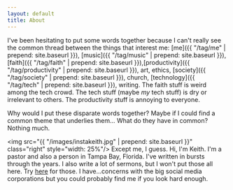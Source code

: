 ```yaml
---
layout: default
title: About
---
```


I've been hesitating to put some words together because I can't really see the common thread between the things that interest me: [me]({{ "/tag/me" | prepend: site.baseurl }}), [music]({{ "/tag/music" | prepend: site.baseurl }}), [faith]({{ "/tag/faith" | prepend: site.baseurl }}),[productivity]({{ "/tag/productivity" | prepend: site.baseurl }}), art, ethics, [society]({{ "/tag/society" | prepend: site.baseurl }}), church, [technology]({{ "/tag/tech" | prepend: site.baseurl }}), writing. The faith stuff is weird among the tech crowd. The tech stuff (maybe *my* tech stuff) is dry or irrelevant to others. The productivity stuff is annoying to everyone.

Why would I put these disparate words together? Maybe if I could find a common theme that underlies them... What do they have in common? Nothing much. 

<img src="{{ "/images/instakeith.jpg" | prepend: site.baseurl }}" class="right" style="width: 25%"/> Except me, I guess. Hi, I'm Keith. I'm a pastor and also a person in Tampa Bay, Florida. I've written in bursts through the years. I also write a lot of sermons, but I won't put those all here. Try [here](http://sermons.netfull.org) for those. I have...concerns with the big social media corporations but you could probably find me if you look hard enough. 
